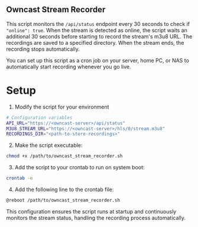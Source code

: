 ## Owncast Stream Recorder

This script monitors the `/api/status` endpoint every 30 seconds to check if `"online": true`. When the stream is detected as online, the script waits an additional 30 seconds before starting to record the stream's m3u8 URL. The recordings are saved to a specified directory. When the stream ends, the recording stops automatically.

You can set up this script as a cron job on your server, home PC, or NAS to automatically start recording whenever you go live.

# Setup

1. Modify the script for your environment
```bash
# Configuration variables
API_URL="https://<owncast-server>/api/status"
M3U8_STREAM_URL="https://<owncast-server>/hls/0/stream.m3u8"
RECORDINGS_DIR="<path-to-store-recordings>"
```

2. Make the script executable:
```bash
chmod +x /path/to/owncast_stream_recorder.sh
```

3. Add the script to your crontab to run on system boot:
```bash
crontab -e
```

4. Add the following line to the crontab file:
```bash
@reboot /path/to/owncast_stream_recorder.sh
```

This configuration ensures the script runs at startup and continuously monitors the stream status, handling the recording process automatically.